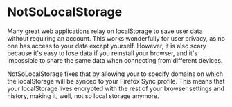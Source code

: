 # NotSoLocalStorage

Many great web applications relay on localStorage to save user data without requiring an account. This works wonderfully for user privacy, as no one has access to your data except yourself. However, it is also scary because it's easy to lose data if you reinstall your browser, and it's impossible to share the same data when connecting from different devices.

NotSoLocalStorage fixes that by allowing your to specify domains on which the localStorage will be synced to your Firefox Sync profile. This means that your localStorage lives encrypted with the rest of your browser settings and history, making it, well, not so local storage anymore.
